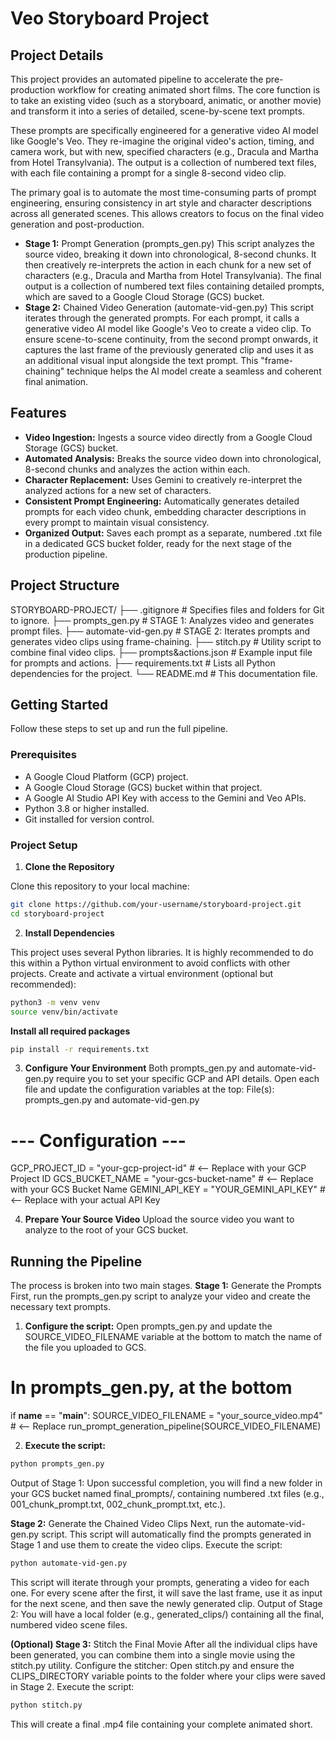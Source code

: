 # Veo Storyboard Project

## Project Details

This project provides an automated pipeline to accelerate the pre-production workflow for creating animated short films. The core function is to take an existing video (such as a storyboard, animatic, or another movie) and transform it into a series of detailed, scene-by-scene text prompts.

These prompts are specifically engineered for a generative video AI model like Google's Veo. They re-imagine the original video's action, timing, and camera work, but with new, specified characters (e.g., Dracula and Martha from Hotel Transylvania). The output is a collection of numbered text files, with each file containing a prompt for a single 8-second video clip.

The primary goal is to automate the most time-consuming parts of prompt engineering, ensuring consistency in art style and character descriptions across all generated scenes. This allows creators to focus on the final video generation and post-production.

*   **Stage 1:** Prompt Generation (prompts_gen.py)
This script analyzes the source video, breaking it down into chronological, 8-second chunks. It then creatively re-interprets the action in each chunk for a new set of characters (e.g., Dracula and Martha from Hotel Transylvania). The final output is a collection of numbered text files containing detailed prompts, which are saved to a Google Cloud Storage (GCS) bucket.
*   **Stage 2:** Chained Video Generation (automate-vid-gen.py)
This script iterates through the generated prompts. For each prompt, it calls a generative video AI model like Google's Veo to create a video clip. To ensure scene-to-scene continuity, from the second prompt onwards, it captures the last frame of the previously generated clip and uses it as an additional visual input alongside the text prompt. This "frame-chaining" technique helps the AI model create a seamless and coherent final animation.

## Features

*   **Video Ingestion:** Ingests a source video directly from a Google Cloud Storage (GCS) bucket.
*   **Automated Analysis:** Breaks the source video down into chronological, 8-second chunks and analyzes the action within each.
*   **Character Replacement:** Uses Gemini to creatively re-interpret the analyzed actions for a new set of characters.
*   **Consistent Prompt Engineering:** Automatically generates detailed prompts for each video chunk, embedding character descriptions in every prompt to maintain visual consistency.
*   **Organized Output:** Saves each prompt as a separate, numbered .txt file in a dedicated GCS bucket folder, ready for the next stage of the production pipeline.

## Project Structure

STORYBOARD-PROJECT/
├── .gitignore # Specifies files and folders for Git to ignore.
├── prompts_gen.py # STAGE 1: Analyzes video and generates prompt files.
├── automate-vid-gen.py # STAGE 2: Iterates prompts and generates video clips using frame-chaining.
├── stitch.py # Utility script to combine final video clips.
├── prompts&actions.json # Example input file for prompts and actions.
├── requirements.txt # Lists all Python dependencies for the project.
└── README.md # This documentation file.

## Getting Started

Follow these steps to set up and run the full pipeline.

### Prerequisites

-   A Google Cloud Platform (GCP) project.
-   A Google Cloud Storage (GCS) bucket within that project.
-   A Google AI Studio API Key with access to the Gemini and Veo APIs.
-   Python 3.8 or higher installed.
-   Git installed for version control.

### Project Setup

1. **Clone the Repository**

Clone this repository to your local machine:

```bash
git clone https://github.com/your-username/storyboard-project.git
cd storyboard-project
```

2. **Install Dependencies**

This project uses several Python libraries. It is highly recommended to do this within a Python virtual environment to avoid conflicts with other projects.
Create and activate a virtual environment (optional but recommended):

```bash
python3 -m venv venv
source venv/bin/activate
```

**Install all required packages**
```bash
pip install -r requirements.txt
```

3. **Configure Your Environment**
Both prompts_gen.py and automate-vid-gen.py require you to set your specific GCP and API details. Open each file and update the configuration variables at the top:
File(s): prompts_gen.py and automate-vid-gen.py
# --- Configuration ---
GCP_PROJECT_ID = "your-gcp-project-id"        # <-- Replace with your GCP Project ID
GCS_BUCKET_NAME = "your-gcs-bucket-name"    # <-- Replace with your GCS Bucket Name
GEMINI_API_KEY = "YOUR_GEMINI_API_KEY"      # <-- Replace with your actual API Key

4. **Prepare Your Source Video**
Upload the source video you want to analyze to the root of your GCS bucket.

## Running the Pipeline
The process is broken into two main stages.
**Stage 1:** Generate the Prompts
First, run the prompts_gen.py script to analyze your video and create the necessary text prompts.
1. **Configure the script:** Open prompts_gen.py and update the SOURCE_VIDEO_FILENAME variable at the bottom to match the name of the file you uploaded to GCS.
# In prompts_gen.py, at the bottom
if __name__ == "__main__":
    SOURCE_VIDEO_FILENAME = "your_source_video.mp4" # <-- Replace
    run_prompt_generation_pipeline(SOURCE_VIDEO_FILENAME)

2. **Execute the script:**
```bash
python prompts_gen.py
```

Output of Stage 1: Upon successful completion, you will find a new folder in your GCS bucket named final_prompts/, containing numbered .txt files (e.g., 001_chunk_prompt.txt, 002_chunk_prompt.txt, etc.).

**Stage 2:** Generate the Chained Video Clips
Next, run the automate-vid-gen.py script. This script will automatically find the prompts generated in Stage 1 and use them to create the video clips.
Execute the script:
```bash
python automate-vid-gen.py
```

This script will iterate through your prompts, generating a video for each one. For every scene after the first, it will save the last frame, use it as input for the next scene, and then save the newly generated clip.
Output of Stage 2: You will have a local folder (e.g., generated_clips/) containing all the final, numbered video scene files.

**(Optional) Stage 3:** Stitch the Final Movie
After all the individual clips have been generated, you can combine them into a single movie using the stitch.py utility.
Configure the stitcher: Open stitch.py and ensure the CLIPS_DIRECTORY variable points to the folder where your clips were saved in Stage 2.
Execute the script:
```bash
python stitch.py
```

This will create a final .mp4 file containing your complete animated short.